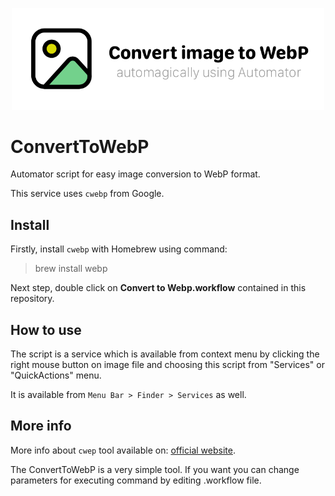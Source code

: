 <p align="center">
   <img src="Logo.png" width="500" max-width="90%" alt="ConvertToWebP Logo">
</p>

# ConvertToWebP
Automator script for easy image conversion to WebP format.

This service uses `cwebp` from Google.


## Install
Firstly, install `cwebp` with Homebrew using command:
> brew install webp

Next step, double click on **Convert to Webp.workflow** contained in this repository.

## How to use
The script is a service which is available from context menu by clicking the right mouse button on image file and choosing this script from "Services" or "QuickActions" menu.

It is available from `Menu Bar > Finder > Services` as well.

## More info
More info about `cwep` tool available on: [official website](https://developers.google.com/speed/webp/docs/cwebp).

The ConvertToWebP is a very simple tool. If you want you can change parameters for executing command by editing .workflow file.
